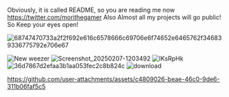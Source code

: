 Obviously, it is called README, so you are reading me now
https://twitter.com/morithegamer Also Almost all my projects will go public! So Keep your eyes open! 

![68747470733a2f2f692e616c6578666c69706e6f74652e6465762f346839336775792e706e67](https://github.com/user-attachments/assets/09b44db5-8a84-46aa-9e30-c1799f291dff)








![New weezer](https://github.com/user-attachments/assets/68649ea3-73d7-443b-8a45-0341c4f1c5b8)
![Screenshot_20250207-1203492](https://github.com/user-attachments/assets/c431917f-051c-47b2-9658-f704e12a84c8)
![IKsRpHk](https://github.com/user-attachments/assets/2ac62795-cb02-462c-be8d-21ab2befc283)
![36d7867d2efaa3b1aa053fec2c8b824c](https://github.com/user-attachments/assets/d885a14d-03c5-4029-b435-e8e1db8184f9)
![download](https://github.com/user-attachments/assets/d3fb393f-5307-4c1d-85df-df7bd57de1e0)


https://github.com/user-attachments/assets/c4809026-beae-46c0-9de6-311b06faf5c5


